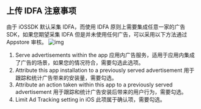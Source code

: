 ﻿## 上传 IDFA 注意事项

由于 iOSSDK 默认采集 IDFA，而使用 IDFA 原则上需要集成任意一家的广告 SDK，如果您期望采集 IDFA 但是并未使用任何广告，可以采用以下方法通过 Appstore 审核。
![img](https://main.qcloudimg.com/raw/fd68d9444cc4f8858b09c71433c65153/0.png)             

1. Serve advertisements within the app
应用内广告服务，适用于应用内集成了广告的场景，如果您的情况符合，需要勾选此选项。
2. Attribute this app installation to a previously served advertisement
用于跟踪和统计广告带来的安装量，需要勾选。
3. Attribute an action taken within this app to a previously served advertisement
用于跟踪和统计广告安装后带来的用户行为，需要勾选。
4. Limit Ad Tracking setting in iOS
此项属于确认项，需要勾选。 

